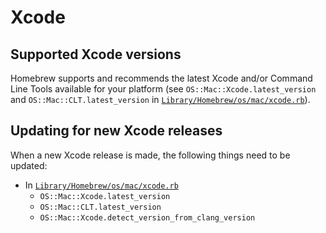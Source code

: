 # Xcode

## Supported Xcode versions

Homebrew supports and recommends the latest Xcode and/or Command Line
Tools available for your platform (see `OS::Mac::Xcode.latest_version` and `OS::Mac::CLT.latest_version` in [`Library/Homebrew/os/mac/xcode.rb`](https://github.com/Homebrew/brew/blob/HEAD/Library/Homebrew/os/mac/xcode.rb)).

## Updating for new Xcode releases

When a new Xcode release is made, the following things need to be
updated:

* In [`Library/Homebrew/os/mac/xcode.rb`](https://github.com/Homebrew/brew/blob/HEAD/Library/Homebrew/os/mac/xcode.rb)
  * `OS::Mac::Xcode.latest_version`
  * `OS::Mac::CLT.latest_version`
  * `OS::Mac::Xcode.detect_version_from_clang_version`
